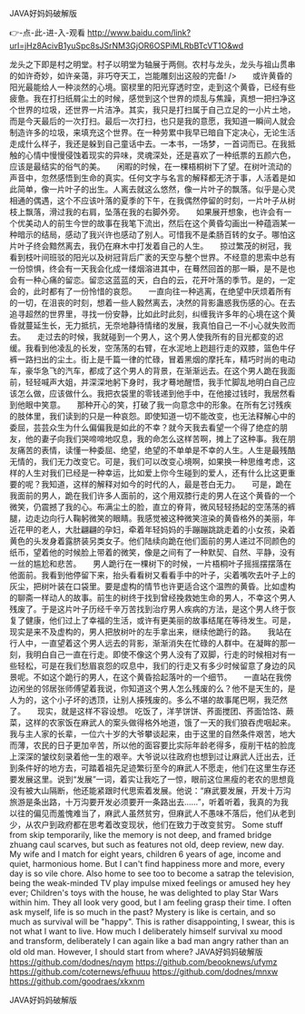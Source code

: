 
JAVA好妈妈破解版




👉-点-此-进-入-观看  http://www.baidu.com/link?url=jHz8AcivB1yuSpc8sJSrNM3GjOR6OSPiMLRbBTcVT1O&wd




龙头之下即是村之明堂。村子以明堂为轴展于两侧。农村与龙头，龙头与祖山贯串的如许奇妙，如许亲蔼，非巧夺天工，岂能雕刻出这般的完备!
/>　　或许黄昏的阳光最能给人一种淡然的心境。窗棂里的阳光穿透时空，走到这个黄昏，已经有些疲惫。我在打扫纸屑尘土的时候，感觉到这个世界的烦乱与焦躁，真想一把扫净这个世界的垃圾，还世界一片洁净。其实，我只是打扫属于自己立足的一小片土地，而是今天最后的一次打扫。最后一次打扫，也只是我的意愿，我知道一瞬间人就会制造许多的垃圾，来填充这个世界。在一种劳累中我早已暗自下定决心，无论生活走成什么样子，我还是躲到自己童话中去。一本书，一场梦，一首词而已。在我抵触的心情中慢慢侵蚀着现实的异味，灵魂深处，还是喜欢了一种纸票的五颜六色，应该是最结实的俗气的美。　　闲暇的时候，在一棵梧桐树下了望。在树叶流动的声音中，忽然感悟到生命的真实。任何文字与名言的解释都无济于事，人活着是如此简单，像一片叶子的出生。人离去就这么悠然，像一片叶子的飘落。似乎是心灵相通的偶遇，这个不应该叶落的夏季的下午，在我偶然停留的时刻，一片叶子从树枝上飘落，滑过我的右肩，坠落在我的右脚外旁。　　如果展开想象，也许会有一个优美动人的前生今世的故事在我笔下流出，然后在这个黄昏勾画出一种蕴涵某一种暗示的结局，感动了我兴许也感动了别人。可惜我不是柔肠百转的女子。哪怕这片叶子终会黯然离去，我仍在麻木中打发着自己的人生。　　掠过繁茂的树冠，我看到枝叶间班驳的阳光以及树冠背后广袤的天空与整个世界。不经意的思索中总有一份惊惧，终会有一天我会化成一缕烟溶进其中，在蓦然回首的那一瞬，是不是也会有一种心痛的留恋。留恋这蓝蓝的天，白白的云，花开叶落的季节。是的，一定会的，此时都有了一份怜惜的哀怨。　　一直向往一种逃离，在绝望中厌烦着所有的一切，在沮丧的时刻，想着一些人毅然离去，决然的背影蛊惑我伤感的心。在去追寻超然的世界里，寻找一份安静，比如此时此刻，纠缠我许多年的心境在这个黄昏就蔓延生长，无力抵抗，无奈地静待情绪的发展，我真怕自己一不小心就失败而去。　　走过去的时候，我就碰到一个男人，这个男人使我所有的目光都变的迟缓。我看到他凌乱的长发，空荡荡的右臂，在水泥地上趔趄行走的双膝，篮色牛仔裤一路扫出的尘土。街上是千篇一律的忙碌，冒着黑烟的摩托车，精巧时尚的电动车，豪华急飞的汽车，都成了这个男人的背景，在渐渐远去。在这个男人跪在我面前，轻轻喊声大姐，并深深地躬下身时，我才蓦地醒悟，我手忙脚乱地明白自己应该怎么做，应该做什么。我把衣袋里的零钱递到他手中，在他接过钱时，我居然看到他眼中笑意。　　那种开心的笑，打破了我一向意念中的形象。在所有乞讨残疾的肢体里，我们读到的只是一种哀怨。即使知道一切不能改变，也无法释解心中的委屈，芸芸众生为什么偏偏我是如此的不幸？就今天我去看望一个得了绝症的朋友，他的妻子向我们哭啼啼地叹息，我的命怎么这样苦啊，摊上了这种事。我在朋友痛苦的表情，读懂一种委屈、绝望，绝望的不单单是不幸的人生。人生是最残酷无情的，我们无力改变它。可是，我们可以改变心境啊，如果换一种思维考虑，这样的人生对我们已经是一种幸运，比如爱上你今生碰到的爱人，还有什么比这更重要的呢？我知道，这样的解释对如今的时代的人，最是苍白无力。　　可是，跪在我面前的男人，跪在我们许多人面前的，这个用双膝行走的男人在这个黄昏的一个微笑，仍震撼了我的心。布满尘土的脸，直立的脊背，微风轻轻扬起的空荡荡的裤腿，边走边向行人鞠躬微笑的眼睛。我感觉被这种微笑渲染的黄昏格外的美丽，年近花甲的老人，大肚翩翩的孕妇，牵着年轻妈妈的手蹦蹦跳跳走着的小女孩，染着黄色的头发身着露脐装另类女子。他们陆续向跪在他们面前的男人递过不同颜色的纸币，望着他的时候脸上带着的微笑，像是之间有了一种默契、自然、平静，没有一丝的尴尬和悲苦。　　男人跪行在一棵树下的时候，一片梧桐叶子摇摇摆摆落在他面前。我看到他停留下来，抬头看看树又看看手中的叶子，尖着嘴吹去叶子上的灰尘，把树叶装在口袋里。要是虚构的情节也许更适合这个温煦的黄昏。比如虚构的聊斋一样动人的故事。前生的树终于找到曾经挽救她生命的男人，不幸这个男人残废了。于是这片叶子历经千辛万苦找到治疗男人疾病的方法，是这个男人终于恢复了健康，他们过上了幸福的生活，或许有更美丽的故事结尾在等待发生。可是，现实是来不及虚构的，男人把放树叶的左手拿出来，继续他跪行的路。　　我站在行人中，一直望着这个男人远去的背影，渐渐消失在忙碌的人群中。在凝眸的那一刻，我明白自己一直在行走。即使不像这个男人没有了双脚，行走的时候相对有一些轻松，可是在我们愁眉哀怨的叹息中，我们的行走又有多少时候留意了身边的风景呢。不如这个跪行的男人，在这个黄昏拾起落叶的一个细节。　　一直站在我傍边闲坐的邻居张师傅望着我说，你知道这个男人怎么残废的么？他不是天生的，是人为的，这个小子坏的透顶，让别人揍残废的。多么不堪的故事尾巴啊，我茫然了。　　现实，就是这样不容设想。
吃饭了，洋芋饼饼、荞面搅团、荞面饸饹、蕨菜，这样的农家饭在麻武人的案头做得格外地道，饿了一天的我们狼吞虎咽起来。我与主人家的长辈，一位六十岁的大爷攀谈起来，由于这里的自然条件艰苦，地大而薄，农民的日子更加辛苦，所以他的面容要比实际年龄老得多，瘦削干枯的脸庞上深深的皱纹刻录着他一生的艰辛。大爷说以往政府也想到过让麻武人迁出去，迁到条件好的地方去，可踏着祖先足迹繁衍至今的麻武人不愿走，他们在这里生存还要发展这里。说到“发展”一词，着实让我吃了一惊，眼前这位黑瘦的老农的思想竟没有被大山隔断，他还能紧跟时代思索着发展。他说：“麻武要发展，开发十万沟旅游是条出路，十万沟要开发必须要开一条路出去……”，听着听着，我真的为我以往的偏见而羞愧难当了，麻武人虽然贫穷，但麻武人不愚味不落后，他们从老到少，从农户到政府都在思考着改变现状，他们在致力于改变贫穷。
Some stuff from skip temporarily, like the memory is not deep, and framed bridge zhuang caul scarves, but such as features not old, deep review, new day.
My wife and I match for eight years, children 6 years of age, income and quiet, harmonious home.
But I can't find happiness more and more, every day is so vile chore.
Also home to see too to become a satrap the television, being the weak-minded TV play impulse mixed feelings or amused hey hey ever;
Children's toys with the house, he was delighted to play Star Wars within him.
They all look very good, but I am feeling grasp their time.
I often ask myself, life is so much in the past?
Mystery is like is certain, and so much as survival will be "happy".
This is rather disappointing, I swear, this is not what I want to live.
How much I deliberately himself survival xu mood and transform, deliberately I can again like a bad man angry rather than an old old man.
However, I should start from where?
JAVA好妈妈破解版 https://github.com/dodnes/nqym
https://github.com/beooknews/ufymz
https://github.com/coternews/efhuuu
https://github.com/dodnes/mnxw
https://github.com/goodraes/xkxnm





JAVA好妈妈破解版
